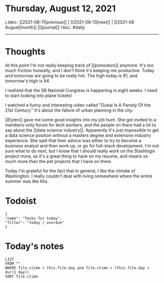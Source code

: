 # Thursday, August 12, 2021
`LINKS:` [[2021-08-11|previous]] | [[2021-08-13|next]] | [[2021-08 August|month]] |[[journal]] 
`TAGS:` #daily

---
# Thoughts
At this point I'm not really keeping track of [[pomodoro]] anymore. It's too much friction honestly, and I don't think it's keeping me productive. Today and tomorrow are going to be really hot. The high today is 91, and tomorrow's high is 94. 

I realized that the SR National Congress is happening in eight weeks. I need to start looking into plane tickets!

I watched a funny and interesting video called "Dubai Is A Parody Of the 21st Century." It's about the failure of urban planning in the city. 

[[Eylen]] gave me some good insights into my job hunt. She got invited to a members-only forum for tech workers, and the people on there had a lot to say about the [[data science industry]]. Apparently it's just impossible to get a data science position without a masters degree and extensive industry experience. She said that their advice was either to try to become a business analyst and then work up, or go for full-stack development. I'm not sure what to do next, but I know that I should really work on the Stashlogix project more, as it's a great thing to have on my resume, and means so much more than the pet projects that I have on there. 

Today I'm grateful for the fact that in general, I like the climate of Washington. I really couldn't deal with living somewhere where the entire summer was like this. 

# Todoist
```todoist
{
"name": "Tasks for today",
"filter": "today | overdue"
}
```

# Today's notes
```dataview
LIST 
FROM ""
WHERE file.ctime > this.file.day and file.ctime < (this.file.day + dur(1 day))
SORT file.ctime
```
